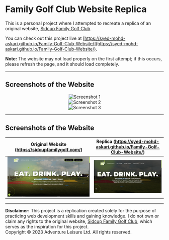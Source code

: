 # Family Golf Club Website Replica

This is a personal project where I attempted to recreate a replica of an original website, [Sidcup Family Golf Club](https://sidcupfamilygolf.com/).

You can check out this project live at [https://syed-mohd-askari.github.io/Family-Golf-Club-Website/](https://syed-mohd-askari.github.io/Family-Golf-Club-Website/).

**Note:** The website may not load properly on the first attempt; if this occurs, please refresh the page, and it should load completely.

<hr/>

## Screenshots of the Website

<div align="center">
  <img src="https://github.com/syed-mohd-askari/Family-Golf-Club-Website/assets/82087982/30001e65-52b1-469c-9f0e-352f6b6b1dca.png" alt="Screenshot 1" width="600">
</div>

<div align="center">
  <img src="https://github.com/syed-mohd-askari/Family-Golf-Club-Website/assets/82087982/c2ccb2a0-03f2-463e-a531-696674715baa.png" alt="Screenshot 2" width="600">
</div>

<div align="center">
  <img src="https://github.com/syed-mohd-askari/Family-Golf-Club-Website/assets/82087982/452751c9-f1a1-4fe0-a54d-aa0e0efafee4.png" alt="Screenshot 3" width="600">
</div>

<hr/>

## Screenshots of the Website

Original Website (https://sidcupfamilygolf.com/) | Replica (https://syed-mohd-askari.github.io/Family-Golf-Club-Website/)
:---------------------------------------------:|:------:
![Original](https://github.com/syed-mohd-askari/Family-Golf-Club-Website/raw/main/assets/official%20img.PNG) | ![Replica](https://github.com/syed-mohd-askari/Family-Golf-Club-Website/raw/main/assets/replica%20img.PNG)


<hr/>

**Disclaimer:** This project is a replication created solely for the purpose of practicing web development skills and gaining knowledge. I do not own or claim any rights to the original website, [Sidcup Family Golf Club](https://sidcupfamilygolf.com/), which serves as the inspiration for this project.<br/>
Copyright © 2023 Adventure Leisure Ltd. All rights reserved.



